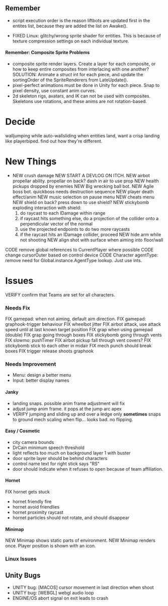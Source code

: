 
## Remember
* script execution order is the reason liftbots are updated first in the entites list, because they are added the list on Awake().
+ FIXED Linux: glitchy/wrong sprite shader for entities. This is because of texture compression settings on each individual texture.

#### Remember: Composite Sprite Problems
+ composite sprite render layers. Create a layer for each composite, or how to keep entire composites from interlacing with one another? SOLUTION: Animate a *struct* int for each piece, and update the sortingOrder of the SpriteRenderers from LateUpdate().
+ pixel-perfect animations must be done in Unity for each piece. Snap to pixel density, use constant anim curves.
+ 2d skeleton rigs, avatars, and IK can not be used with composites. Skeletons use rotations, and these anims are not rotation-based.

# Decide
walljumping while auto-wallsliding
when entities land, want a crisp landing like playerbiped. find out how they're different. 

# New Things
+ NEW crush damage
NEW START A DEVLOG ON ITCH.
NEW airbot propellar ability. propellar on back? dash in air to use prop
NEW health pickups dropped by enemies
NEW Big wrecking ball bot.
NEW Agile boss bot. quickboss needs destruction sequence
NEW player death effect/anim
NEW music selection on pause menu
NEW cheats menu
NEW shield on back? press down to use shield?
NEW stickybomb exploding interaction with shield:
  1) do raycast to each IDamage within range
  2) if raycast hits something else, do a projection of the collider onto a perpendicular vector of the normal
  3) use the projected endpoints to do two more raycasts
  4) if the raycast hits an IDamage collider, proceed
NEW hide arm while not shooting
NEW align shot with surface when aiming into floor/wall

CODE remove global references to CurrentPlayer where possible
CODE change cursorOuter based on control device
CODE Character agentType: remove need for Global.instance.AgentType lookup. Just use ints.


# Issues
VERIFY confirm that Teams are set for all characters.

### Needs Fix
FIX gamepad: when not aiming, default aim direction.
FIX gamepad: graphook-trigger behaviour
FIX wheelbot jitter
FIX airbot attack, use attack speed until at last known target position
FIX grap when using gamepad (double)
FIX grap going through boxes
FIX stickybomb going through vents
FIX slowmo: pushTimer
FIX airbot pickup fall through vent covers?
FIX stickybomb stick to each other in midair
FIX mech punch should break boxes
FIX trigger release shoots graphook

### Needs Improvement
- Menu: design a better menu
- Input: better display names

#### Janky
- landing snaps. possible anim frame adjustment will fix
- adjust jump anim frame. it pops at the jump arc apex
- VERIFY jumping and sliding up and over a ledge only **sometimes** snaps to ground
mech scaling when flip... looks bad. no flipping.

#### Easy / Cosmetic
- city camera bounds
- DrCain minimum speech threshold
- light reflects too much on background layer 1 with buster
- door sprite layer should be behind characters
- control name text for right stick says "RS"
- door should indicate when it refuses to open because of team affiliation.

#### Hornet
FIX hornet gets stuck
- hornet friendly fire
- hornet avoid friendlies
- hornet proximity raycast
- hornet particles should not rotate, and should disappear

#### Minimap
NEW Minimap shows static parts of environment.
NEW Minimap renders once. Player position is shown with an icon.


### Linux Issues


## Unity Bugs
- UNITY bug: [MACOS] cursor movement in last direction when shoot
- UNITY bug: [WEBGL] webgl audio loop
- ENGINE/OS abort signal on exit leads to crash
